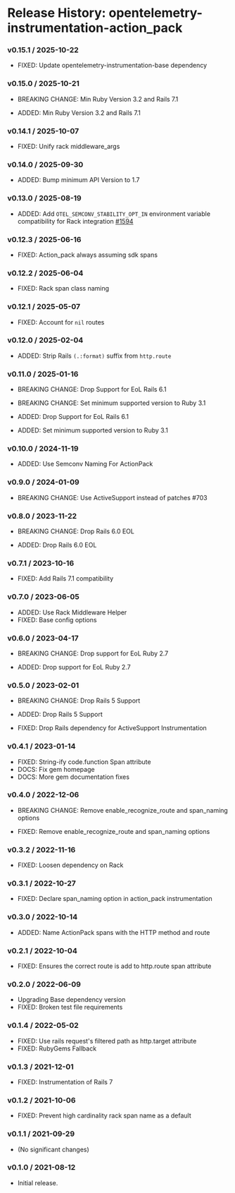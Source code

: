 # Release History: opentelemetry-instrumentation-action_pack

### v0.15.1 / 2025-10-22

* FIXED: Update opentelemetry-instrumentation-base dependency

### v0.15.0 / 2025-10-21

* BREAKING CHANGE: Min Ruby Version 3.2 and Rails 7.1

* ADDED: Min Ruby Version 3.2 and Rails 7.1

### v0.14.1 / 2025-10-07

* FIXED: Unify rack middleware_args

### v0.14.0 / 2025-09-30

* ADDED: Bump minimum API Version to 1.7

### v0.13.0 / 2025-08-19

* ADDED: Add `OTEL_SEMCONV_STABILITY_OPT_IN` environment variable compatibility for Rack integration [#1594](https://github.com/open-telemetry/opentelemetry-ruby-contrib/pull/1594)

### v0.12.3 / 2025-06-16

* FIXED: Action_pack always assuming sdk spans

### v0.12.2 / 2025-06-04

* FIXED: Rack span class naming

### v0.12.1 / 2025-05-07

* FIXED: Account for `nil` routes

### v0.12.0 / 2025-02-04

* ADDED: Strip Rails `(.:format)` suffix from `http.route`

### v0.11.0 / 2025-01-16

* BREAKING CHANGE: Drop Support for EoL Rails 6.1
* BREAKING CHANGE: Set minimum supported version to Ruby 3.1

* ADDED: Drop Support for EoL Rails 6.1
* ADDED: Set minimum supported version to Ruby 3.1

### v0.10.0 / 2024-11-19

* ADDED: Use Semconv Naming For ActionPack

### v0.9.0 / 2024-01-09

* BREAKING CHANGE: Use ActiveSupport instead of patches #703

### v0.8.0 / 2023-11-22

* BREAKING CHANGE: Drop Rails 6.0 EOL

* ADDED: Drop Rails 6.0 EOL

### v0.7.1 / 2023-10-16

* FIXED: Add Rails 7.1 compatibility

### v0.7.0 / 2023-06-05

* ADDED: Use Rack Middleware Helper
* FIXED: Base config options

### v0.6.0 / 2023-04-17

* BREAKING CHANGE: Drop support for EoL Ruby 2.7

* ADDED: Drop support for EoL Ruby 2.7

### v0.5.0 / 2023-02-01

* BREAKING CHANGE: Drop Rails 5 Support

* ADDED: Drop Rails 5 Support
* FIXED: Drop Rails dependency for ActiveSupport Instrumentation

### v0.4.1 / 2023-01-14

* FIXED: String-ify code.function Span attribute
* DOCS: Fix gem homepage
* DOCS: More gem documentation fixes

### v0.4.0 / 2022-12-06

* BREAKING CHANGE: Remove enable_recognize_route and span_naming options

* FIXED: Remove enable_recognize_route and span_naming options

### v0.3.2 / 2022-11-16

* FIXED: Loosen dependency on Rack

### v0.3.1 / 2022-10-27

* FIXED: Declare span_naming option in action_pack instrumentation

### v0.3.0 / 2022-10-14

* ADDED: Name ActionPack spans with the HTTP method and route

### v0.2.1 / 2022-10-04

* FIXED: Ensures the correct route is add to http.route span attribute

### v0.2.0 / 2022-06-09

* Upgrading Base dependency version
* FIXED: Broken test file requirements

### v0.1.4 / 2022-05-02

* FIXED: Use rails request's filtered path as http.target attribute
* FIXED: RubyGems Fallback

### v0.1.3 / 2021-12-01

* FIXED: Instrumentation of Rails 7

### v0.1.2 / 2021-10-06

* FIXED: Prevent high cardinality rack span name as a default

### v0.1.1 / 2021-09-29

* (No significant changes)

### v0.1.0 / 2021-08-12

* Initial release.
